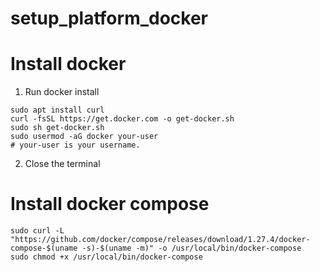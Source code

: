 # setup_platform_docker

# Install docker
1. Run docker install
```
sudo apt install curl
curl -fsSL https://get.docker.com -o get-docker.sh
sudo sh get-docker.sh
sudo usermod -aG docker your-user
# your-user is your username.
```
2. Close the terminal

# Install docker compose
```
sudo curl -L "https://github.com/docker/compose/releases/download/1.27.4/docker-compose-$(uname -s)-$(uname -m)" -o /usr/local/bin/docker-compose
sudo chmod +x /usr/local/bin/docker-compose
```
